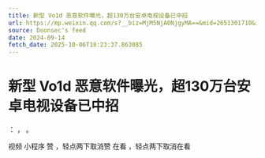 ```yaml
---
title: 新型 Vo1d 恶意软件曝光，超130万台安卓电视设备已中招
url: https://mp.weixin.qq.com/s?__biz=MjM5NjA0NjgyMA==&mid=2651301710&idx=3&sn=5bb1b9354e425304c0833c4f24f33a87
source: Doonsec's feed
date: 2024-09-14
fetch_date: 2025-10-06T18:23:37.863085
---
```


# 新型 Vo1d 恶意软件曝光，超130万台安卓电视设备已中招

：
，
。

视频
小程序
赞
，轻点两下取消赞
在看
，轻点两下取消在看